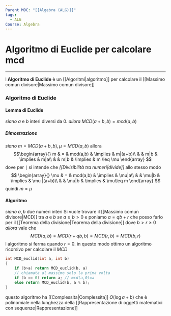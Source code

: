 ```yaml
---
Parent MOC: "[[Algebra (ALG)]]"
tags:
  - ALG
Course: Algebra
---
```

# Algoritmo di Euclide per calcolare mcd
---
l __Algoritmo di Euclide__ è un [[Algoritmi|algoritmo]] per calcolare il [[Massimo comun divisore|Massimo comun divisore]]

### Algoritmo di Euclide
#### Lemma di Euclide
_siano_ $a$ e $b$  interi diversi da 0. 
_allora_ $MCD(a+b,b) = mcd(a,b)$
##### Dimostrazione 
_siano_ $m=MCD(a+b,b),   \mu = MCD(a,b)$ allora$$\begin{array}{}
	m  & = &  mcd(a,b)  & \implies &  m|(a+b)\\
	 &  & m|b  & \implies  &  m|a\\
	 &  & m|b  & \implies  &  m \leq \mu   
\end{array}
$$
	dove per $\mid$ si intende che _[[Divisibilità tra numeri|divide]]_ allo stesso modo 	$$
\begin{array}{}
	\mu  & = &  mcd(a,b)  & \implies &  \mu|a\\
	 &  & \mu|b  & \implies &  \mu |(a+b)\\
	 &  & \mu|b  & \implies &  \mu\leq m
\end{array}
 $$
	quindi $m = \mu$

#### Algoritmo
_siano_ $a,b$ due numeri interi
Si vuole trovare il [[Massimo comun divisore|MCD]] tra $a$ e $b$
_se_ $a \geq b > 0$ e poniamo $a= qb+r$  che posso farlo per il [[Teorema della divisione|Teorema della divisione]] dove $b>r\geq0$ 
_allora_ vale che
$$MCD(a,b)= MCD(r+qb,b)= MCD (r,b)=MCD(b,r)$$
l algoritmo si ferma quando  $r=0$. in questo modo ottimo un algoritmo ricorsivo per calcolare il _MCD_
```C++
int MCD_euclid(int a, int b) 
{   
	if (b>a) return MCD_euclid(b, a) 
	// chiamata al massimo solo la prima volta 
	if (b == 0) return a; // mcd(a,0)=a
	else return MCD_euclid(b, a % b);
}
```

questo algoritmo ha [[Complessita|Complessita]] $O(\log a+b)$ che è polinomiale nella lunghezza della [[Rappresentazione di oggetti matematici con sequenze|Rappresentazione]]